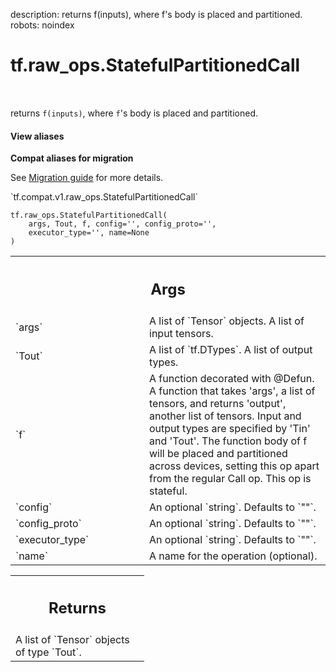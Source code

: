 description: returns f(inputs), where f's body is placed and partitioned.
robots: noindex

# tf.raw_ops.StatefulPartitionedCall

<!-- Insert buttons and diff -->

<table class="tfo-notebook-buttons tfo-api nocontent" align="left">

</table>



returns `f(inputs)`, where `f`'s body is placed and partitioned.

<section class="expandable">
  <h4 class="showalways">View aliases</h4>
  <p>
<b>Compat aliases for migration</b>
<p>See
<a href="https://www.tensorflow.org/guide/migrate">Migration guide</a> for
more details.</p>
<p>`tf.compat.v1.raw_ops.StatefulPartitionedCall`</p>
</p>
</section>

<pre class="devsite-click-to-copy prettyprint lang-py tfo-signature-link">
<code>tf.raw_ops.StatefulPartitionedCall(
    args, Tout, f, config=&#x27;&#x27;, config_proto=&#x27;&#x27;,
    executor_type=&#x27;&#x27;, name=None
)
</code></pre>



<!-- Placeholder for "Used in" -->


<!-- Tabular view -->
 <table class="responsive fixed orange">
<colgroup><col width="214px"><col></colgroup>
<tr><th colspan="2"><h2 class="add-link">Args</h2></th></tr>

<tr>
<td>
`args`
</td>
<td>
A list of `Tensor` objects. A list of input tensors.
</td>
</tr><tr>
<td>
`Tout`
</td>
<td>
A list of `tf.DTypes`. A list of output types.
</td>
</tr><tr>
<td>
`f`
</td>
<td>
A function decorated with @Defun.
A function that takes 'args', a list of tensors, and returns 'output',
another list of tensors. Input and output types are specified by 'Tin'
and 'Tout'. The function body of f will be placed and partitioned across
devices, setting this op apart from the regular Call op. This op is
stateful.
</td>
</tr><tr>
<td>
`config`
</td>
<td>
An optional `string`. Defaults to `""`.
</td>
</tr><tr>
<td>
`config_proto`
</td>
<td>
An optional `string`. Defaults to `""`.
</td>
</tr><tr>
<td>
`executor_type`
</td>
<td>
An optional `string`. Defaults to `""`.
</td>
</tr><tr>
<td>
`name`
</td>
<td>
A name for the operation (optional).
</td>
</tr>
</table>



<!-- Tabular view -->
 <table class="responsive fixed orange">
<colgroup><col width="214px"><col></colgroup>
<tr><th colspan="2"><h2 class="add-link">Returns</h2></th></tr>
<tr class="alt">
<td colspan="2">
A list of `Tensor` objects of type `Tout`.
</td>
</tr>

</table>

